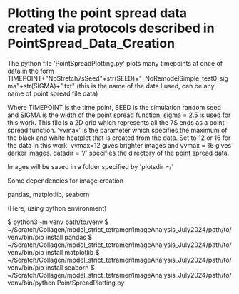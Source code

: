 # Plotting the point spread data created via protocols described in PointSpread_Data_Creation

The python file 'PointSpreadPlotting.py' plots many timepoints at once of data in the form TIMEPOINT+"NoStretch7sSeed"+str(SEED)+"_NoRemodelSimple_test0_sigma"+str(SIGMA)+".txt" (this is the name of the data I used, can be any name of point spread file data)

Where TIMEPOINT is the time point, SEED is the simulation random seed and SIGMA is the width of the point spread function, sigma = 2.5 is used for this work. This file is a 2D grid which represents all the 7S ends as a point spread function. 'vvmax' is the parameter which specifies the maximum of the black and white heatplot that is created from the data. Set to 12 or 16 for the data in this work. vvmax=12 gives brighter images and vvmax = 16 gives darker images. datadir  = '/' specifies the directory of the point spread data.

Images will be saved in a folder specified by 'plotsdir  =/'

Some dependencies for image creation 

pandas, matplotlib, seaborn

(Here, using python environment)

$ python3 -m venv path/to/venv
$ ~/Scratch/Collagen/model_strict_tetramer/ImageAnalysis_July2024/path/to/venv/bin/pip install pandas
$ ~/Scratch/Collagen/model_strict_tetramer/ImageAnalysis_July2024/path/to/venv/bin/pip install matplotlib
$ ~/Scratch/Collagen/model_strict_tetramer/ImageAnalysis_July2024/path/to/venv/bin/pip install seaborn
$ ~/Scratch/Collagen/model_strict_tetramer/ImageAnalysis_July2024/path/to/venv/bin/python PointSpreadPlotting.py